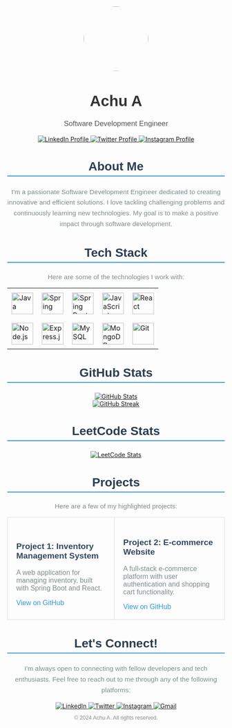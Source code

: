 <div align="center">
  <a href="https://github.com/Achu46">
    <img src="https://avatars.githubusercontent.com/u/91871103?v=4" width="150" style="border-radius:50%;"/>
  </a>
  <h1 style="font-family: 'Arial', sans-serif; color: #333; font-size: 2.5em;">Achu A</h1>
  <p style="font-family: 'Verdana', sans-serif; color: #555; font-size: 1.2em;">Software Development Engineer</p>

  <a href="https://www.linkedin.com/in/achu-ajayan-49699722a/" target="_blank">
    <img src="https://img.shields.io/badge/LinkedIn-0077B5?style=for-the-badge&logo=linkedin&logoColor=white" alt="LinkedIn Profile">
  </a>
  <a href="https://twitter.com/Achu46" target="_blank">
    <img src="https://img.shields.io/badge/Twitter-1DA1F2?style=for-the-badge&logo=twitter&logoColor=white" alt="Twitter Profile">
  </a>
  <a href="https://www.instagram.com/achu._.ajayan/" target="_blank">
    <img src="https://img.shields.io/badge/Instagram-E4405F?style=for-the-badge&logo=instagram&logoColor=white" alt="Instagram Profile">
  </a>
</div>

<div align="center">
  <h2 style="font-family: 'Arial', sans-serif; color: #2c3e50; font-size: 2em; border-bottom: 2px solid #3498db; padding-bottom: 5px;">About Me</h2>
  <p style="font-family: 'Calibri', sans-serif; color: #7f8c8d; font-size: 1.1em; line-height: 1.6;">
    I'm a passionate Software Development Engineer dedicated to creating innovative and efficient solutions. I love tackling challenging problems and continuously learning new technologies. My goal is to make a positive impact through software development.
  </p>
</div>

<div align="center">
  <h2 style="font-family: 'Arial', sans-serif; color: #2c3e50; font-size: 2em; border-bottom: 2px solid #3498db; padding-bottom: 5px;">Tech Stack</h2>
  <p style="font-family: 'Calibri', sans-serif; color: #7f8c8d; font-size: 1.1em;">
    Here are some of the technologies I work with:
  </p>
  <table align="center">
    <tr>
      <td style="padding: 10px;">
        <img src="https://skillicons.dev/icons?i=java" alt="Java" width="50">
      </td>
      <td style="padding: 10px;">
        <img src="https://skillicons.dev/icons?i=spring" alt="Spring" width="50">
      </td>
       <td style="padding: 10px;">
        <img src="https://skillicons.dev/icons?i=springboot" alt="Spring Boot" width="50">
      </td>
      <td style="padding: 10px;">
        <img src="https://skillicons.dev/icons?i=javascript" alt="JavaScript" width="50">
      </td>
      <td style="padding: 10px;">
        <img src="https://skillicons.dev/icons?i=react" alt="React" width="50">
      </td>
    </tr>
    <tr>
      <td style="padding: 10px;">
        <img src="https://skillicons.dev/icons?i=nodejs" alt="Node.js" width="50">
      </td>
      <td style="padding: 10px;">
        <img src="https://skillicons.dev/icons?i=express" alt="Express.js" width="50">
      </td>
      <td style="padding: 10px;">
        <img src="https://skillicons.dev/icons?i=mysql" alt="MySQL" width="50">
      </td>
      <td style="padding: 10px;">
        <img src="https://skillicons.dev/icons?i=mongodb" alt="MongoDB" width="50">
      </td>
      <td style="padding: 10px;">
        <img src="https://skillicons.dev/icons?i=git" alt="Git" width="50">
      </td>
    </tr>
  </table>
</div>

<div align="center">
  <h2 style="font-family: 'Arial', sans-serif; color: #2c3e50; font-size: 2em; border-bottom: 2px solid #3498db; padding-bottom: 5px;">GitHub Stats</h2>
  <a href="https://github.com/Achu46">
    <img src="https://github-readme-stats.vercel.app/api?username=Achu46&show_icons=true&theme=radical" alt="GitHub Stats">
  </a>
  <br/>
  <a href="https://github.com/Achu46">
    <img src="https://github-readme-streak-stats.herokuapp.com/?user=Achu46&theme=radical" alt="GitHub Streak"/>
  </a>
</div>

<div align="center">
  <h2 style="font-family: 'Arial', sans-serif; color: #2c3e50; font-size: 2em; border-bottom: 2px solid #3498db; padding-bottom: 5px;">LeetCode Stats</h2>
  <a href="https://leetcode.com/Achu46/">
    <img src="https://leetcard.jacoblin.cool/?username=Achu46&theme=dark" alt="LeetCode Stats"/>
  </a>
</div>

<div align="center">
  <h2 style="font-family: 'Arial', sans-serif; color: #2c3e50; font-size: 2em; border-bottom: 2px solid #3498db; padding-bottom: 5px;">Projects</h2>
  <p style="font-family: 'Calibri', sans-serif; color: #7f8c8d; font-size: 1.1em;">
    Here are a few of my highlighted projects:
  </p>
  <table align="center">
    <tr>
      <td style="padding: 20px; border: 1px solid #ddd; border-radius: 8px; margin: 10px;">
        <h3 style="font-family: 'Arial', sans-serif; color: #34495e; font-size: 1.2em;">Project 1: Inventory Management System</h3>
        <p style="font-family: 'Calibri', sans-serif; color: #7f8c8d; font-size: 1em;">
          A web application for managing inventory, built with Spring Boot and React.
        </p>
        <a href="https://github.com/Achu46" style="font-family: 'Arial', sans-serif; color: #3498db; font-size: 1em; text-decoration: none;">View on GitHub</a>
      </td>
      <td style="padding: 20px; border: 1px solid #ddd; border-radius: 8px; margin: 10px;">
        <h3 style="font-family: 'Arial', sans-serif; color: #34495e; font-size: 1.2em;">Project 2: E-commerce Website</h3>
        <p style="font-family: 'Calibri', sans-serif; color: #7f8c8d; font-size: 1em;">
          A full-stack e-commerce platform with user authentication and shopping cart functionality.
        </p>
        <a href="https://github.com/Achu46" style="font-family: 'Arial', sans-serif; color: #3498db; font-size: 1em; text-decoration: none;">View on GitHub</a>
      </td>
    </tr>
  </table>
</div>

<div align="center">
  <h2 style="font-family: 'Arial', sans-serif; color: #2c3e50; font-size: 2em; border-bottom: 2px solid #3498db; padding-bottom: 5px;">Let's Connect!</h2>
  <p style="font-family: 'Calibri', sans-serif; color: #7f8c8d; font-size: 1.1em; line-height: 1.6;">
    I'm always open to connecting with fellow developers and tech enthusiasts. Feel free to reach out to me through any of the following platforms:
  </p>
  <a href="https://www.linkedin.com/in/achu-ajayan-49699722a/" target="_blank">
    <img src="https://img.shields.io/badge/LinkedIn-0077B5?style=for-the-badge&logo=linkedin&logoColor=white" alt="LinkedIn">
  </a>
  <a href="https://twitter.com/Achu46" target="_blank">
    <img src="https://img.shields.io/badge/Twitter-1DA1F2?style=for-the-badge&logo=twitter&logoColor=white" alt="Twitter">
  </a>
  <a href="https://www.instagram.com/achu._.ajayan/" target="_blank">
    <img src="https://img.shields.io/badge/Instagram-E4405F?style=for-the-badge&logo=instagram&logoColor=white" alt="Instagram">
  </a>
  <a href="mailto:achutrajajayan46@gmail.com">
    <img src="https://img.shields.io/badge/Gmail-D14836?style=for-the-badge&logo=gmail&logoColor=white" alt="Gmail">
  </a>
</div>

<div align="center">
  <p style="font-family: 'Arial', sans-serif; color: #888; font-size: 0.9em;">
    © 2024 Achu A. All rights reserved.
  </p>
</div>
